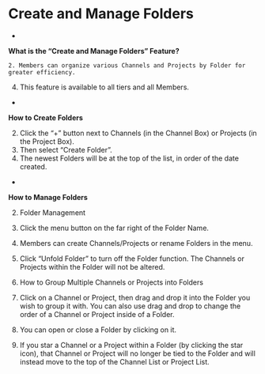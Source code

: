 # Create and Manage Folders

 

 

*

**What is the “Create and Manage Folders” Feature?**
   

    2. Members can organize various Channels and Projects by Folder for greater efficiency.
 4.  This feature is available to all tiers and all Members.  
  
 
     

 

*

**How to Create Folders**
   

   2. Click the “+” button next to Channels (in the Channel Box) or Projects (in the Project Box).
 4. Then select “Create Folder”.
 6. The newest Folders will be at the top of the list, in order of the date created. 
    

  

 

*

**How to Manage Folders**
   

   2. Folder Management
  2. Click the menu button on the far right of the Folder Name.
 4. Members can create Channels/Projects or rename Folders in the menu.
 6. Click “Unfold Folder” to turn off the Folder function. The Channels or Projects within the Folder will not be altered.
     

   2. How to Group Multiple Channels or Projects into Folders
  2. Click on a Channel or Project, then drag and drop it into the Folder you wish to group it with. You can also use drag and drop to change the order of a Channel or Project inside of a Folder.
 4. You can open or close a Folder by clicking on it. 
 6. If you star a Channel or a Project within a Folder (by clicking the star icon), that Channel or Project will no longer be tied to the Folder and will instead move to the top of the Channel List or Project List.
   